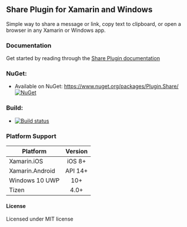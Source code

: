﻿## Share Plugin for Xamarin and Windows

Simple way to share a message or link, copy text to clipboard, or open a browser in any Xamarin or Windows app.

### Documentation

Get started by reading through the [Share Plugin documentation](docs)

### NuGet:
* Available on NuGet: https://www.nuget.org/packages/Plugin.Share/ [![NuGet](https://img.shields.io/nuget/v/Plugin.Share.svg?label=NuGet)](https://www.nuget.org/packages/Plugin.Share/)


### Build:
* [![Build status](https://ci.appveyor.com/api/projects/status/xuonj5weexcjk6g9?svg=true)](https://ci.appveyor.com/project/JamesMontemagno/shareplugin)


### Platform Support

|Platform|Version|
| ------------------- | :------------------: |
|Xamarin.iOS|iOS 8+|
|Xamarin.Android|API 14+|
|Windows 10 UWP|10+|
|Tizen|4.0+|

#### License
Licensed under MIT license
